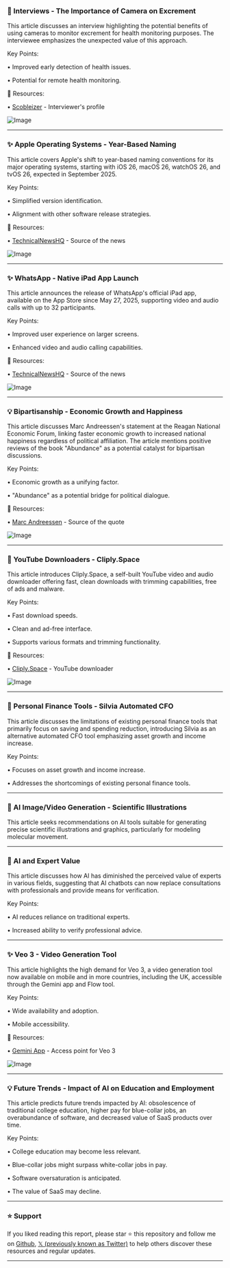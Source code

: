 ### 🤖  Interviews -  The Importance of Camera on Excrement

This article discusses an interview highlighting the potential benefits of using cameras to monitor excrement for health monitoring purposes.  The interviewee emphasizes the unexpected value of this approach.

Key Points:

•  Improved early detection of health issues.

•  Potential for remote health monitoring.


🔗 Resources:

• [Scobleizer](https://x.com/Scobleizer) - Interviewer's profile


![Image](https://pbs.twimg.com/amplify_video_thumb/1929424794329759744/img/lT-dHAqDhBUtT6m5.jpg)


---
### ✨ Apple Operating Systems - Year-Based Naming

This article covers Apple's shift to year-based naming conventions for its major operating systems, starting with iOS 26, macOS 26, watchOS 26, and tvOS 26, expected in September 2025.

Key Points:

• Simplified version identification.

• Alignment with other software release strategies.



🔗 Resources:

• [TechnicalNewsHQ](https://x.com/TechnicalNewsHQ) - Source of the news


![Image](https://pbs.twimg.com/media/GsHxKcIWMAAveBx?format=png&name=small)


---
### ✨ WhatsApp - Native iPad App Launch

This article announces the release of WhatsApp's official iPad app,  available on the App Store since May 27, 2025, supporting video and audio calls with up to 32 participants.

Key Points:

• Improved user experience on larger screens.

• Enhanced video and audio calling capabilities.


🔗 Resources:

• [TechnicalNewsHQ](https://x.com/TechnicalNewsHQ) - Source of the news


![Image](https://pbs.twimg.com/media/GsELqdYWsAANX9p?format=jpg&name=small)


---
### 💡 Bipartisanship - Economic Growth and Happiness

This article discusses Marc Andreessen's statement at the Reagan National Economic Forum, linking faster economic growth to increased national happiness regardless of political affiliation.  The article mentions positive reviews of the book "Abundance" as a potential catalyst for bipartisan discussions.

Key Points:

• Economic growth as a unifying factor.

• "Abundance" as a potential bridge for political dialogue.


🔗 Resources:

• [Marc Andreessen](https://x.com/pmarca) - Source of the quote


![Image](https://pbs.twimg.com/media/GsOMpJnXgAA2FqU?format=jpg&name=small)


---
### 🚀 YouTube Downloaders - Cliply.Space

This article introduces Cliply.Space, a self-built YouTube video and audio downloader offering fast, clean downloads with trimming capabilities, free of ads and malware.

Key Points:

•  Fast download speeds.

•  Clean and ad-free interface.

•  Supports various formats and trimming functionality.



🔗 Resources:

• [Cliply.Space](http://cliply.space) -  YouTube downloader


![Image](https://pbs.twimg.com/amplify_video_thumb/1928782781158436864/img/EugPJZM1oRV65Uaf.jpg)


---
### 🤖 Personal Finance Tools - Silvia Automated CFO

This article discusses the limitations of existing personal finance tools that primarily focus on saving and spending reduction, introducing Silvia as an alternative automated CFO tool emphasizing asset growth and income increase.

Key Points:

• Focuses on asset growth and income increase.

• Addresses the shortcomings of existing personal finance tools.


---
### 🤖 AI Image/Video Generation - Scientific Illustrations

This article seeks recommendations on AI tools suitable for generating precise scientific illustrations and graphics, particularly for modeling molecular movement.


---
### 🤖 AI and Expert Value

This article discusses how AI has diminished the perceived value of experts in various fields, suggesting that AI chatbots can now replace consultations with professionals and provide means for verification.

Key Points:

•  AI reduces reliance on traditional experts.

•  Increased ability to verify professional advice.


---
### ✨ Veo 3 - Video Generation Tool

This article highlights the high demand for Veo 3, a video generation tool now available on mobile and in more countries, including the UK, accessible through the Gemini app and Flow tool.


Key Points:

•  Wide availability and adoption.

•  Mobile accessibility.



🔗 Resources:

• [Gemini App](https://x.com/GeminiApp) - Access point for Veo 3


![Image](https://pbs.twimg.com/amplify_video_thumb/1928524703439925249/img/rhwKYs0hHrquBvrZ.jpg)


---
### 💡 Future Trends -  Impact of AI on Education and Employment

This article predicts future trends impacted by AI: obsolescence of traditional college education, higher pay for blue-collar jobs, an overabundance of software, and decreased value of SaaS products over time.

Key Points:

•  College education may become less relevant.

•  Blue-collar jobs might surpass white-collar jobs in pay.

•  Software oversaturation is anticipated.

•  The value of SaaS may decline.


---

### ⭐️ Support

If you liked reading this report, please star ⭐️ this repository and follow me on [Github](https://github.com/Drix10), [𝕏 (previously known as Twitter)](https://x.com/DRIX_10_) to help others discover these resources and regular updates.

---